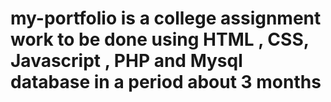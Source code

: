 # my-portfolio is a college assignment work to be done using HTML , CSS, Javascript , PHP and Mysql database in a period about 3 months
